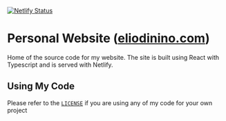 [![Netlify Status](https://api.netlify.com/api/v1/badges/475be5c8-5f76-4e58-8657-3160f7de2fba/deploy-status)](https://app.netlify.com/sites/eliodinino/deploys)
# Personal Website ([eliodinino.com](https://eliodinino.com))
Home of the source code for my website. The site is built using React with Typescript and is served with Netlify.

## Using My Code
Please refer to the [`LICENSE`](LICENSE) if you are using any of my code for your own project
